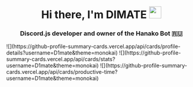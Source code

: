 <h1 align="center">Hi there, I'm DIMATE</a> 
<img src="https://github.com/blackcater/blackcater/raw/main/images/Hi.gif" height="32"/></h1>
<h3 align="center">Discord.js developer and owner of the Hanako Bot 🇷🇺</h3>
![](https://github-profile-summary-cards.vercel.app/api/cards/profile-details?username=D1mate&theme=monokai)
![](https://github-profile-summary-cards.vercel.app/api/cards/stats?username=D1mate&theme=monokai)
![](https://github-profile-summary-cards.vercel.app/api/cards/productive-time?username=D1mate&theme=monokai)
